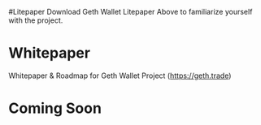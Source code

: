 #Litepaper
Download Geth Wallet Litepaper Above to familiarize yourself with the project.

# Whitepaper
Whitepaper &amp; Roadmap for Geth Wallet Project (https://geth.trade)

# Coming Soon

